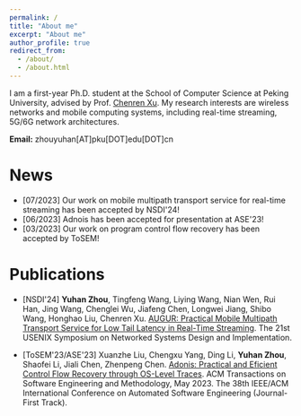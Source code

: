 ```yaml
---
permalink: /
title: "About me"
excerpt: "About me"
author_profile: true
redirect_from: 
  - /about/
  - /about.html
---
```


I am a first-year Ph.D. student at the School of Computer Science at Peking University, advised by Prof. [Chenren Xu](https://soar.group/chenren/). My research interests are wireless networks and mobile computing systems, including real-time streaming, 5G/6G network architectures.

__Email:__ zhouyuhan[AT]pku[DOT]edu[DOT]cn

# News
- [07/2023] Our work on mobile multipath transport service for real-time streaming has been accepted by NSDI'24!
- [06/2023] Adnois has been accepted for presentation at ASE'23!
- [03/2023] Our work on program control flow recovery has been accepted by ToSEM!

# Publications

- [NSDI'24] __Yuhan Zhou__, Tingfeng Wang, Liying Wang, Nian Wen, Rui Han, Jing Wang, Chenglei Wu, Jiafeng Chen, Longwei Jiang, Shibo Wang, Honghao Liu, Chenren Xu. [AUGUR: Practical Mobile Multipath Transport Service for Low Tail Latency in Real-Time Streaming](). The 21st USENIX Symposium on Networked Systems Design and Implementation.

- [ToSEM'23/ASE'23] Xuanzhe Liu, Chengxu Yang, Ding Li, __Yuhan Zhou__, Shaofei Li, Jiali Chen, Zhenpeng Chen. [Adonis: Practical and Eficient Control Flow Recovery through OS-Level Traces](http://zhou-yuhan.github.io/files/paper1.pdf). ACM Transactions on Software Engineering and Methodology, May 2023. The 38th IEEE/ACM International Conference on Automated Software Engineering (Journal-First Track).